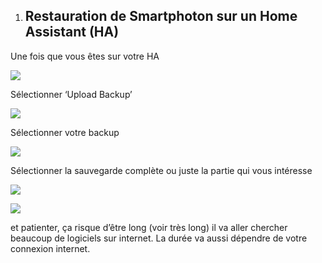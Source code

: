 ﻿1. ## **Restauration de Smartphoton sur un Home Assistant (HA)**
Une fois que vous êtes sur votre HA

![](Aspose.Words.b7d25888-ca3e-4ccf-936f-167a5e1eee2b.001.png)

Sélectionner ‘Upload Backup’

![](Aspose.Words.b7d25888-ca3e-4ccf-936f-167a5e1eee2b.002.png)

Sélectionner votre backup

![](Aspose.Words.b7d25888-ca3e-4ccf-936f-167a5e1eee2b.003.png)

Sélectionner la sauvegarde complète ou juste la partie qui vous intéresse

![](Aspose.Words.b7d25888-ca3e-4ccf-936f-167a5e1eee2b.004.png)

![](Aspose.Words.b7d25888-ca3e-4ccf-936f-167a5e1eee2b.005.png)

et patienter, ça risque d’être long (voir très long) il va aller chercher beaucoup de logiciels sur internet. La durée va aussi dépendre de votre connexion internet.
